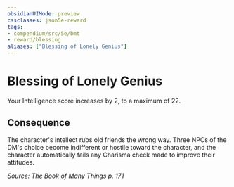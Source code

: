 ```yaml
---
obsidianUIMode: preview
cssclasses: json5e-reward
tags:
- compendium/src/5e/bmt
- reward/blessing
aliases: ["Blessing of Lonely Genius"]
---
```

# Blessing of Lonely Genius

Your Intelligence score increases by 2, to a maximum of 22.

## Consequence

The character's intellect rubs old friends the wrong way. Three NPCs of the DM's choice become indifferent or hostile toward the character, and the character automatically fails any Charisma check made to improve their attitudes.

*Source: The Book of Many Things p. 171*